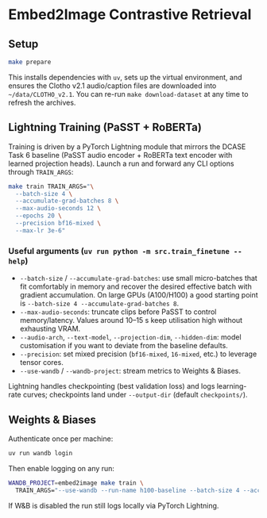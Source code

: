 # Embed2Image Contrastive Retrieval

## Setup

```bash
make prepare
```

This installs dependencies with `uv`, sets up the virtual environment, and
ensures the Clotho v2.1 audio/caption files are downloaded into
`~/data/CLOTHO_v2.1`. You can re-run `make download-dataset` at any time to
refresh the archives.

## Lightning Training (PaSST + RoBERTa)

Training is driven by a PyTorch Lightning module that mirrors the DCASE Task 6
baseline (PaSST audio encoder + RoBERTa text encoder with learned projection
heads). Launch a run and forward any CLI options through `TRAIN_ARGS`:

```bash
make train TRAIN_ARGS="\
  --batch-size 4 \
  --accumulate-grad-batches 8 \
  --max-audio-seconds 12 \
  --epochs 20 \
  --precision bf16-mixed \
  --max-lr 3e-6"
```

### Useful arguments (`uv run python -m src.train_finetune --help`)

- `--batch-size` / `--accumulate-grad-batches`: use small micro-batches that fit
  comfortably in memory and recover the desired effective batch with gradient
  accumulation. On large GPUs (A100/H100) a good starting point is
  `--batch-size 4 --accumulate-grad-batches 8`.
- `--max-audio-seconds`: truncate clips before PaSST to control memory/latency.
  Values around 10–15 s keep utilisation high without exhausting VRAM.
- `--audio-arch`, `--text-model`, `--projection-dim`, `--hidden-dim`: model
  customisation if you want to deviate from the baseline defaults.
- `--precision`: set mixed precision (`bf16-mixed`, `16-mixed`, etc.) to leverage
  tensor cores.
- `--use-wandb` / `--wandb-project`: stream metrics to Weights & Biases.

Lightning handles checkpointing (best validation loss) and logs learning-rate
curves; checkpoints land under `--output-dir` (default `checkpoints/`).

## Weights & Biases

Authenticate once per machine:

```bash
uv run wandb login
```

Then enable logging on any run:

```bash
WANDB_PROJECT=embed2image make train \
  TRAIN_ARGS="--use-wandb --run-name h100-baseline --batch-size 4 --accumulate-grad-batches 8"
```

If W&B is disabled the run still logs locally via PyTorch Lightning.
